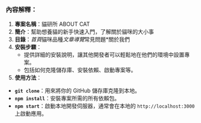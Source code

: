 
### 內容解釋：

1. **專案名稱**：貓研所 ABOUT CAT
2. **簡介**：幫助想養貓的新手快速入門，了解關於貓咪的大小事
3. **目錄**：*首頁*貓咪品種*文章導覽*常見問題*關於我們
4. **安裝步驟**：
   - 提供詳細的安裝說明，讓其他開發者可以輕鬆地在他們的環境中設置專案。
   - 包括如何克隆儲存庫、安裝依賴、啟動專案等。
5. **使用方法**：
- **`git clone`**：用來將你的 GitHub 儲存庫克隆到本地。
- **`npm install`**：安裝專案所需的所有依賴包。
- **`npm start`**：啟動本地開發伺服器，通常會在本地的 `http://localhost:3000` 上啟動應用。
  
